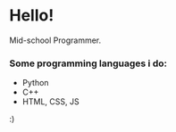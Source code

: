 # Hello!

Mid-school Programmer.

### Some programming languages i do:
- Python
- C++
- HTML, CSS, JS

:)
